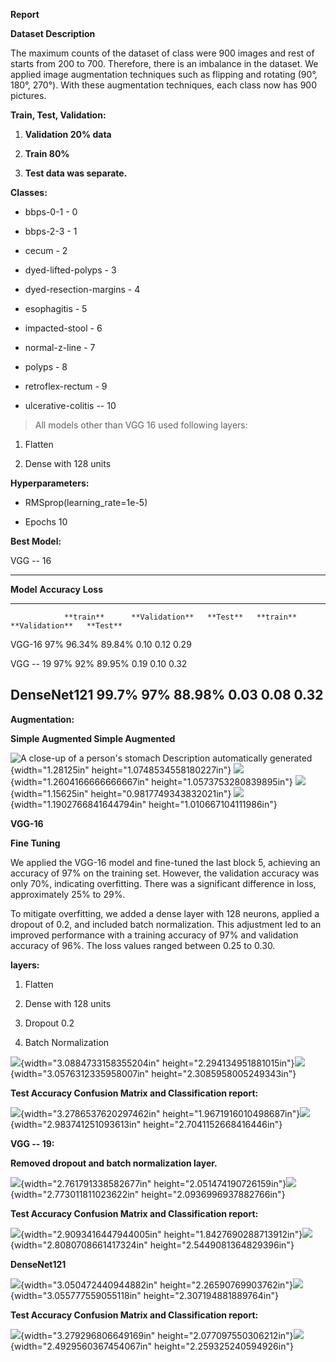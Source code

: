 **Report**

**Dataset Description**

The maximum counts of the dataset of class were 900 images and rest of
starts from 200 to 700. Therefore, there is an imbalance in the dataset.
We applied image augmentation techniques such as flipping and rotating
(90°, 180°, 270°). With these augmentation techniques, each class now
has 900 pictures.

**Train, Test, Validation:**

1.  **Validation 20% data**

2.  **Train 80%**

3.  **Test data was separate.**

**Classes:**

-   bbps-0-1 - 0

-   bbps-2-3 - 1

-   cecum - 2

-   dyed-lifted-polyps - 3

-   dyed-resection-margins - 4

-   esophagitis - 5

-   impacted-stool - 6

-   normal-z-line - 7

-   polyps - 8

-   retroflex-rectum - 9

-   ulcerative-colitis -- 10

> All models other than VGG 16 used following layers:

1.  Flatten

2.  Dense with 128 units

**Hyperparameters:**

-   RMSprop(learning_rate=1e-5)

-   Epochs 10

**Best Model:**

VGG -- 16

  ------------------------------------------------------------------------------------------------
  **Model**     **Accuracy**                               **Loss**                     
  ------------- -------------- ---------------- ---------- ----------- ---------------- ----------
                **train**      **Validation**   **Test**   **train**   **Validation**   **Test**

  VGG-16        97%            96.34%           89.84%     0.10        0.12             0.29

  VGG -- 19     97%            92%              89.95%     0.19        0.10             0.32

  DenseNet121   99.7%          97%              88.98%     0.03        0.08             0.32
  ------------------------------------------------------------------------------------------------

**Augmentation:**

**Simple Augmented Simple Augmented**

![A close-up of a person\'s stomach Description automatically
generated](vertopal_6d0a176a7af64a3b9aa7bbbdf4bdd54a/media/image1.jpeg){width="1.28125in"
height="1.0748534558180227in"}
![](vertopal_6d0a176a7af64a3b9aa7bbbdf4bdd54a/media/image2.jpeg){width="1.2604166666666667in"
height="1.0573753280839895in"}
![](vertopal_6d0a176a7af64a3b9aa7bbbdf4bdd54a/media/image3.jpeg){width="1.15625in"
height="0.9817749343832021in"}
![](vertopal_6d0a176a7af64a3b9aa7bbbdf4bdd54a/media/image4.jpeg){width="1.1902766841644794in"
height="1.010667104111986in"}

**VGG-16**

**Fine Tuning**

We applied the VGG-16 model and fine-tuned the last block 5, achieving
an accuracy of 97% on the training set. However, the validation accuracy
was only 70%, indicating overfitting. There was a significant difference
in loss, approximately 25% to 29%.

To mitigate overfitting, we added a dense layer with 128 neurons,
applied a dropout of 0.2, and included batch normalization. This
adjustment led to an improved performance with a training accuracy of
97% and validation accuracy of 96%. The loss values ranged between 0.25
to 0.30.

**layers:**

1.  Flatten

2.  Dense with 128 units

3.  Dropout 0.2

4.  Batch Normalization

![](vertopal_6d0a176a7af64a3b9aa7bbbdf4bdd54a/media/image5.png){width="3.0884733158355204in"
height="2.294134951881015in"}![](vertopal_6d0a176a7af64a3b9aa7bbbdf4bdd54a/media/image6.png){width="3.0576312335958007in"
height="2.3085958005249343in"}

**Test Accuracy Confusion Matrix and Classification report:**

![](vertopal_6d0a176a7af64a3b9aa7bbbdf4bdd54a/media/image7.png){width="3.2786537620297462in"
height="1.9671916010498687in"}![](vertopal_6d0a176a7af64a3b9aa7bbbdf4bdd54a/media/image8.png){width="2.983741251093613in"
height="2.7041152668416446in"}

**VGG -- 19:**

**Removed dropout and batch normalization layer.**

![](vertopal_6d0a176a7af64a3b9aa7bbbdf4bdd54a/media/image9.png){width="2.761791338582677in"
height="2.051474190726159in"}![](vertopal_6d0a176a7af64a3b9aa7bbbdf4bdd54a/media/image10.png){width="2.773011811023622in"
height="2.0936996937882766in"}

**Test Accuracy Confusion Matrix and Classification report:**

![](vertopal_6d0a176a7af64a3b9aa7bbbdf4bdd54a/media/image11.png){width="2.9093416447944005in"
height="1.8427690288713912in"}![](vertopal_6d0a176a7af64a3b9aa7bbbdf4bdd54a/media/image12.png){width="2.8080708661417324in"
height="2.5449081364829396in"}

**DenseNet121**

![](vertopal_6d0a176a7af64a3b9aa7bbbdf4bdd54a/media/image13.png){width="3.050472440944882in"
height="2.26590769903762in"}![](vertopal_6d0a176a7af64a3b9aa7bbbdf4bdd54a/media/image14.png){width="3.055777559055118in"
height="2.307194881889764in"}

**Test Accuracy Confusion Matrix and Classification report:**

![](vertopal_6d0a176a7af64a3b9aa7bbbdf4bdd54a/media/image11.png){width="3.279296806649169in"
height="2.077097550306212in"}![](vertopal_6d0a176a7af64a3b9aa7bbbdf4bdd54a/media/image15.png){width="2.4929560367454067in"
height="2.259325240594926in"}
